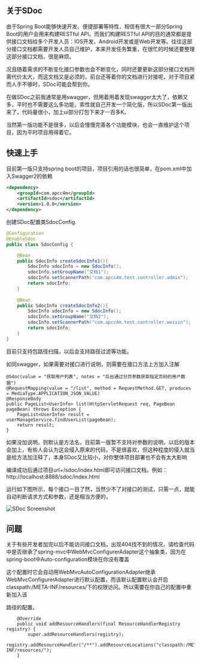 

## 关于SDoc
由于Spring Boot能够快速开发、便捷部署等特性，相信有很大一部分Spring Boot的用户会用来构建RESTful API。而我们构建RESTful API的目的通常都是提供接口文档给多个开发人员：IOS开发、Android开发或是Web开发等。往往这部分接口文档都需要开发人员自己维护，本来开发任务繁重，在很忙的时候还要整理这部分接口文档，很是麻烦。

况且随着需求的不断变化接口参数也会不断变化，同时还要更新这部分接口文档所需代价太大，而这文档又是必须的，前台还等着你的文档进行对接呢，对于项目紧而人手不够时，SDoc可能会帮到你。

在做SDoc之前我通常是用swagger，但用着用着发现swagger太大了，依赖又多，平时也不需要这么多功能，索性就自己开发一个简化版，所以SDoc第一版出来了，代码量很小，加上ui部分打包下来才一百多K。

当然第一版功能不是很多，以后会慢慢完善各个功能模块，也会一直维护这个项目，因为平时项目用得着它。


## 快速上手
目前第一版只支持spring boot的项目，项目引用的话也很简单，在pom.xml中加入Swagger2的依赖

```xml
<dependency>
    <groupId>com.apcc4m</groupId>
    <artifactId>sdoc</artifactId>
    <version>1.0.0</version>
</dependency>
```

创建SDoc配置类SdocConfig.
```java
@Configuration
@EnableSdoc
public class SdocConfig {

    @Bean
    public SdocInfo createSdocInfo1(){
        SdocInfo sdocInfo = new SdocInfo();
        sdocInfo.setGroupName("文档1");
        sdocInfo.setScannerPath("com.apcc4m.test.controller.admin");
        return sdocInfo;
    }
    
    @Bean
    public SdocInfo createSdocInfo2(){
        SdocInfo sdocInfo = new SdocInfo();
        sdocInfo.setGroupName("文档2");
        sdocInfo.setScannerPath("com.apcc4m.test.controller.weixin");
        return sdocInfo;
    }
}
```

目前只支持包路径扫描，以后会支持路径过滤等功能。

如同swagger，如果需要对接口进行说明，则需要在接口方法上方加入注解

```
@Sdoc(value = "获取用户列表", notes = "后台通过分页参数获取指定页码的用户数据")
@RequestMapping(value = "/list", method = RequestMethod.GET, produces = MediaType.APPLICATION_JSON_VALUE)
@ResponseBody
public PageList<UserInfo> list(HttpServletRequest req, PageBean pageBean) throws Exception {
    PageList<UserInfo> result = userManageService.findUserList(pageBean);
    return result;
}
```
如果没加说明，则默认是方法名，目前第一版暂不支持对参数的说明，以后的版本会加上，有些人会认为这会侵入原来的代码，不是很喜欢，但这种程度的侵入就当是给方法加注释了，本身SDoc又比较小，对你整体项目部署也不会有太大影响

编译成功后通过项目url+/sdoc/index.html即可访问接口文档，例如：http://localhost:8888/sdoc/index.html

运行如下图所示，每个接口一目了然，当然少不了对接口的测试，只需一点，就能自动判断请求方式和参数，还是相当方便的，

![SDoc Screenshot](https://raw.github.com/apcc4m/sdoc/master/sdoc1.png)


## 问题
关于有些开发者加完以后不能访问接口文档，出现404找不到的情况，请检查代码中是否继承了spring-mvc中WebMvcConfigurerAdapter这个抽象类，因为在spring-boot中Auto-configuration模块在你没有覆盖

这个配置时它会自动用WebMvcAutoConfigurationAdapter继承WebMvcConfigurerAdapter进行默认配置，而该默认配置默认会开启classpath:/META-INF/resources/下的权限访问。所以需要在你自己的配置中重新加入该

路径的配置。

```
    @Override
    public void addResourceHandlers(final ResourceHandlerRegistry registry) {
        super.addResourceHandlers(registry);
        registry.addResourceHandler("/**").addResourceLocations("classpath:/META-INF/resources/");
    }
```